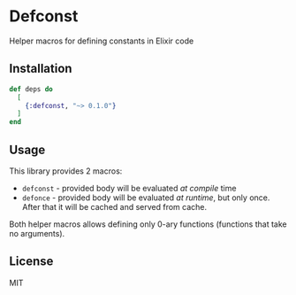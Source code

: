 <!--
SPDX-FileCopyrightText: 2024 Łukasz Niemier <#@hauleth.dev>

SPDX-License-Identifier: MIT
-->

# Defconst

Helper macros for defining constants in Elixir code

## Installation

```elixir
def deps do
  [
    {:defconst, "~> 0.1.0"}
  ]
end
```

## Usage

This library provides 2 macros:

- `defconst` - provided body will be evaluated *at compile* time
- `defonce` - provided body will be evaluated *at runtime*, but only once. After
  that it will be cached and served from cache.

Both helper macros allows defining only 0-ary functions (functions that take no
arguments).

## License

MIT
